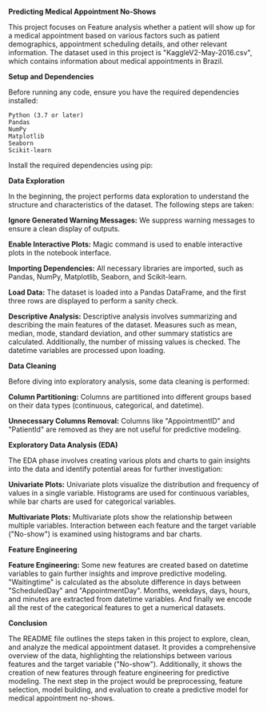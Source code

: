 **Predicting Medical Appointment No-Shows**

This project focuses on Feature analysis whether a patient will show up for a medical appointment based on various factors such as patient demographics, appointment scheduling details, and other relevant information. The dataset used in this project is "KaggleV2-May-2016.csv", which contains information about medical appointments in Brazil.

**Setup and Dependencies**

Before running any code, ensure you have the required dependencies installed:

    Python (3.7 or later)
    Pandas
    NumPy
    Matplotlib
    Seaborn
    Scikit-learn

Install the required dependencies using pip:

**Data Exploration**

In the beginning, the project performs data exploration to understand the structure and characteristics of the dataset. The following steps are taken:

   **Ignore Generated Warning Messages:** We suppress warning messages to ensure a clean display of outputs.

   **Enable Interactive Plots:** Magic command is used to enable interactive plots in the notebook interface.

   **Importing Dependencies:** All necessary libraries are imported, such as Pandas, NumPy, Matplotlib, Seaborn, and Scikit-learn.

   **Load Data:** The dataset is loaded into a Pandas DataFrame, and the first three rows are displayed to perform a sanity check.

   **Descriptive Analysis:** Descriptive analysis involves summarizing and describing the main features of the dataset. Measures such as mean, median, mode, standard deviation, and other summary statistics are calculated. Additionally, the number of missing values is checked. The datetime variables are processed upon loading.

   **Data Cleaning**

Before diving into exploratory analysis, some data cleaning is performed:

   **Column Partitioning:** Columns are partitioned into different groups based on their data types (continuous, categorical, and datetime).

   **Unnecessary Columns Removal:** Columns like "AppointmentID" and "PatientId" are removed as they are not useful for predictive modeling.

**Exploratory Data Analysis (EDA)**

The EDA phase involves creating various plots and charts to gain insights into the data and identify potential areas for further investigation:

   **Univariate Plots:** Univariate plots visualize the distribution and frequency of values in a single variable. Histograms are used for continuous variables, while bar charts are used for categorical variables.

   **Multivariate Plots:** Multivariate plots show the relationship between multiple variables. Interaction between each feature and the target variable ("No-show") is examined using histograms and bar charts.

**Feature Engineering**

   **Feature Engineering:** Some new features are created based on datetime variables to gain further insights and improve predictive modeling. "Waitingtime" is calculated as the absolute difference in days between "ScheduledDay" and "AppointmentDay". Months, weekdays, days, hours, and minutes are extracted from datetime variables. And finally we encode all the rest of the categorical features to get a numerical datasets.


**Conclusion**

The README file outlines the steps taken in this project to explore, clean, and analyze the medical appointment dataset. It provides a comprehensive overview of the data, highlighting the relationships between various features and the target variable ("No-show"). Additionally, it shows the creation of new features through feature engineering for predictive modeling. The next step in the project would be preprocessing, feature selection, model building, and evaluation to create a predictive model for medical appointment no-shows.
